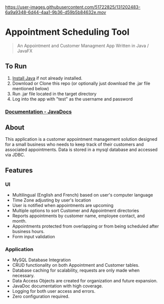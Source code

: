 
https://user-images.githubusercontent.com/51722825/131202483-6a9a9348-6d44-4aa1-9b36-d59b5b84632e.mov

# Appointment Scheduling Tool
> An Appointment and Customer Managment App Written in Java / JavaFX

## To Run 
1. [Install Java](https://www.java.com/en/download/) if not already installed.
2. Download or Clone this repo (or optionally just download the .jar file mentioned below)
3. Run .jar file located in the target directory 
4. Log into the app with "test" as the username and password

### [Documentation - JavaDocs](https://alexrogersdesign.github.io/scheduler/)

## About
This application is a customer appointment management solution designed for a small business who needs to keep track of
their customers and associated appointments. Data is stored in a mysql database and accessed via JDBC.

## Features
### UI
* Multilingual (English and French) based on user's computer language
* Time Zone adjusting by user's location
* User is notified when appointments are upcoming  
* Multiple options to sort Customer and Appointment directories
* Reports appointments by customer name, employee contact, and month.
* Appointments protected from overlapping or from being scheduled after business hours. 
* Form input validation 

### Application
* MySQL Database Integration
* CRUD functionality on both Appointment and Customer tables. 
* Database caching for scalability, requests are only made when necessary.
* Data Access Objects are created for organization and future expansion. 
* JavaDoc documentation with high coverage. 
* Logging for both user access and errors.  
* Zero configuration required.








